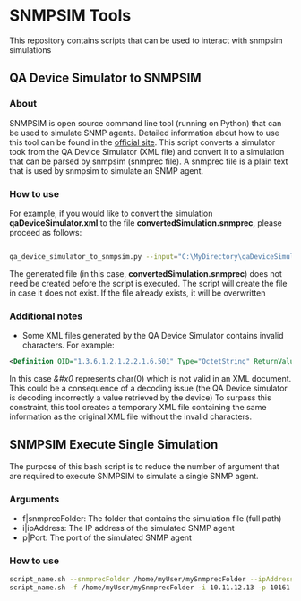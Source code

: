 # SNMPSIM Tools

This repository contains scripts that can be used to interact with snmpsim simulations

## QA Device Simulator to SNMPSIM

### About

SNMPSIM is open source command line tool (running on Python) that can be used to simulate SNMP agents. Detailed information about how to use this tool can be found in the [official site](https://snmplabs.thola.io/snmpsim/).
This script converts a simulator took from the QA Device Simulator (XML file) and convert it to a simulation that can be parsed by snmpsim (snmprec file). A snmprec file is a plain text that is used by snmpsim to simulate an SNMP agent.

### How to use

For example, if you would like to convert the simulation **qaDeviceSimulator.xml** to the file **convertedSimulation.snmprec**, please proceed as follows:

```bash

qa_device_simulator_to_snmpsim.py --input="C:\MyDirectory\qaDeviceSimulator.xml" --output="C:\MyDirectory\convertedSimulation.snmprec"
```

The generated file (in this case, **convertedSimulation.snmprec**) does not need be created before the script is executed. The script will create the file in case it does not exist. If the file already exists, it will be overwritten

### Additional notes

- Some XML files generated by the QA Device Simulator contains invalid characters. For example:

```xml
<Definition OID="1.3.6.1.2.1.2.2.1.6.501" Type="OctetString" ReturnValue="&#x0;&#x0;&#x0;&#x0;&#x0;&#x14;" LogOutput="{INS}OID{INS} - {INS}ReturnValue{INS} ({INS}Type{INS})" Comment="" Delay="false" Save="false" SkipOID="false" />
```

In this case *&#x0* represents char(0) which is not valid in an XML document. This could be a consequence of a decoding issue (the QA Device simulator is decoding incorrectly a value retrieved by the device)
To surpass this constraint, this tool creates a temporary XML file containing the same information as the original XML file without the invalid characters.

## SNMPSIM Execute Single Simulation

The purpose of this bash script is to reduce the number of argument that are required to execute SNMPSIM to simulate a single SNMP agent.

### Arguments

- f|snmprecFolder: The folder that contains the simulation file (full path)
- i|ipAddress: The IP address of the simulated SNMP agent
- p|Port: The port of the simulated SNMP agent

### How to use

```bash
script_name.sh --snmprecFolder /home/myUser/mySnmprecFolder --ipAddress 10.11.12.13 --port 10161
script_name.sh -f /home/myUser/mySnmprecFolder -i 10.11.12.13 -p 10161
```
